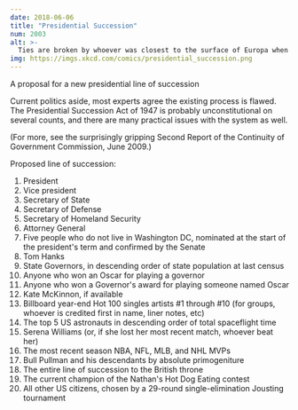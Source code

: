 ```yaml
---
date: 2018-06-06
title: "Presidential Succession"
num: 2003
alt: >-
  Ties are broken by whoever was closest to the surface of Europa when they were born.
img: https://imgs.xkcd.com/comics/presidential_succession.png
---
```

A proposal for a new presidential line of succession

Current politics aside, most experts agree the existing process is flawed. The Presidential Succession Act of 1947 is probably unconstitutional on several counts, and there are many practical issues with the system as well.

(For more, see the surprisingly gripping Second Report of the Continuity of Government Commission, June 2009.)

Proposed line of succession:
 1.  President
 2.  Vice president
 3.  Secretary of State
 4.  Secretary of Defense
 5.  Secretary of Homeland Security
 6.  Attorney General
 7.  Five people who do not live in Washington DC, nominated at the start of the president's term and confirmed by the Senate
 8.  Tom Hanks
 9.  State Governors, in descending order of state population at last census
 10. Anyone who won an Oscar for playing a governor
 11. Anyone who won a Governor's award for playing someone named Oscar
 12. Kate McKinnon, if available
 13. Billboard year-end Hot 100 singles artists #1 through #10 (for groups, whoever is credited first in name, liner notes, etc)
 14. The top 5 US astronauts in descending order of total spaceflight time
 15. Serena Williams (or, if she lost her most recent match, whoever beat her)
 16. The most recent season NBA, NFL, MLB, and NHL MVPs
 17. Bull Pullman and his descendants by absolute primogeniture
 18. The entire line of succession to the British throne
 19. The current champion of the Nathan's Hot Dog Eating contest
 20. All other US citizens, chosen by a 29-round single-elimination Jousting tournament